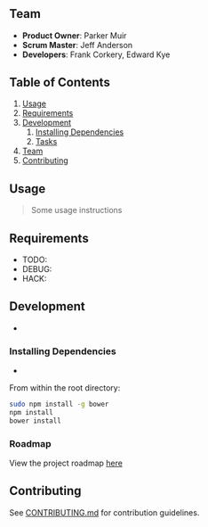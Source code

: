 # <Project Name>

> <Pithy project description>

## Team

  - __Product Owner__: Parker Muir
  - __Scrum Master__: Jeff Anderson
  - __Developers__: Frank Corkery, Edward Kye

## Table of Contents

1. [Usage](#Usage)
1. [Requirements](#requirements)
1. [Development](#development)
    1. [Installing Dependencies](#installing-dependencies)
    1. [Tasks](#tasks)
1. [Team](#team)
1. [Contributing](#contributing)

## Usage

> Some usage instructions

## Requirements

- TODO:
- DEBUG:
- HACK:

## Development

- <TODO>

### Installing Dependencies

- <TODO>

From within the root directory:

```sh
sudo npm install -g bower
npm install
bower install
```

### Roadmap

View the project roadmap [here](LINK_TO_PROJECT_ISSUES)


## Contributing

See [CONTRIBUTING.md](_CONTRIBUTING.md) for contribution guidelines.